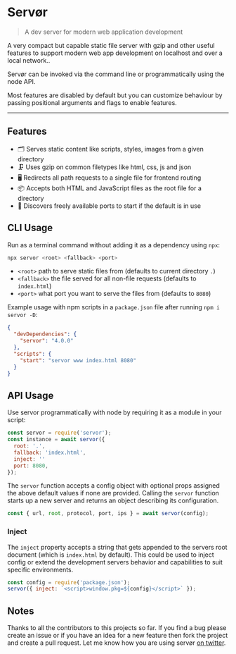 # Servør

> A dev server for modern web application development

A very compact but capable static file server with gzip and other useful features to support modern web app development on localhost and over a local network..

Servør can be invoked via the command line or programmatically using the node API.



Most features are disabled by default but you can customize behaviour by passing positional arguments and flags to enable features.

<hr>

## Features

- 🗂 Serves static content like scripts, styles, images from a given directory
- 🗜 Uses gzip on common filetypes like html, css, js and json
- 🖥 Redirects all path requests to a single file for frontend routing
- 📦 Accepts both HTML and JavaScript files as the root file for a directory
- 🔎 Discovers freely available ports to start if the default is in use

## CLI Usage

Run as a terminal command without adding it as a dependency using `npx`:

```s
npx servor <root> <fallback> <port>
```

- `<root>` path to serve static files from (defaults to current directory `.`)
- `<fallback>` the file served for all non-file requests (defaults to `index.html`)
- `<port>` what port you want to serve the files from (defaults to `8080`)

Example usage with npm scripts in a `package.json` file after running `npm i servor -D`:

```json
{
  "devDependencies": {
    "servor": "4.0.0"
  },
  "scripts": {
    "start": "servor www index.html 8080"
  }
}
```

## API Usage

Use servor programmatically with node by requiring it as a module in your script:

```js
const servor = require('servor');
const instance = await servor({
  root: '.',
  fallback: 'index.html',
  inject: ''
  port: 8080,
});
```

The `servor` function accepts a config object with optional props assigned the above default values if none are provided. Calling the `servor` function starts up a new server and returns an object describing its configuration.

```js
const { url, root, protocol, port, ips } = await servor(config);
```

### Inject

The `inject` property accepts a string that gets appended to the servers root document (which is `index.html` by default). This could be used to inject config or extend the development servers behavior and capabilities to suit specific environments.

```js
const config = require('package.json');
servor({ inject: `<script>window.pkg=${config}</script>` });
```

## Notes

Thanks to all the contributors to this projects so far. If you find a bug please create an issue or if you have an idea for a new feature then fork the project and create a pull request. Let me know how you are using servør [on twitter](https://twitter.com/lukejacksonn).
